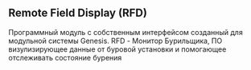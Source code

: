 ## Remote Field Display (RFD)
Программный модуль с собственным интерфейсом созданный для модульной системы Genesis. RFD - Монитор Бурильщика, ПО визулизирующее данные от буровой установки и помогающее отслеживать состояние бурения
 